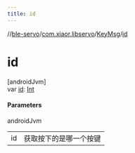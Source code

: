 ```yaml
---
title: id
---
```

//[ble-servo](../../../index.html)/[com.xiaor.libservo](../index.html)/[KeyMsg](index.html)/[id](id.html)



# id



[androidJvm]\
var [id](id.html): [Int](https://kotlinlang.org/api/latest/jvm/stdlib/kotlin/-int/index.html)



#### Parameters


androidJvm

| | |
|---|---|
| id | 获取按下的是哪一个按键 |




